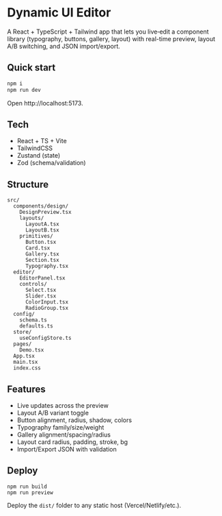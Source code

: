 # Dynamic UI Editor

A React + TypeScript + Tailwind app that lets you live‑edit a component library (typography, buttons, gallery, layout) with real-time preview, layout A/B switching, and JSON import/export.

## Quick start

```bash
npm i
npm run dev
```

Open http://localhost:5173.

## Tech
- React + TS + Vite
- TailwindCSS
- Zustand (state)
- Zod (schema/validation)

## Structure
```
src/
  components/design/
    DesignPreview.tsx
    layouts/
      LayoutA.tsx
      LayoutB.tsx
    primitives/
      Button.tsx
      Card.tsx
      Gallery.tsx
      Section.tsx
      Typography.tsx
  editor/
    EditorPanel.tsx
    controls/
      Select.tsx
      Slider.tsx
      ColorInput.tsx
      RadioGroup.tsx
  config/
    schema.ts
    defaults.ts
  store/
    useConfigStore.ts
  pages/
    Demo.tsx
  App.tsx
  main.tsx
  index.css
```

## Features
- Live updates across the preview
- Layout A/B variant toggle
- Button alignment, radius, shadow, colors
- Typography family/size/weight
- Gallery alignment/spacing/radius
- Layout card radius, padding, stroke, bg
- Import/Export JSON with validation

## Deploy
```
npm run build
npm run preview
```

Deploy the `dist/` folder to any static host (Vercel/Netlify/etc.).
